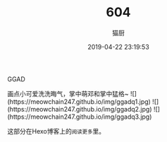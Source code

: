 ﻿---
layout: post
title: 604
date: 2019-04-22 23:19:53
updated: 2019-04-22 23:19:53
comments: true
categories: [Photo]
tags: [ggad, 格邓, 神奇动物在哪里]
author: "猫厨"
description: ""
toc: true
---

<p>GGAD</p> 
画点小可爱洗洗晦气，掌中萌邓和掌中猛格~
![](https://meowchain247.github.io/img/ggadq1.jpg)
![](https://meowchain247.github.io/img/ggadq2.jpg)
![](https://meowchain247.github.io/img/ggadq3.jpg)


<!-- more -->  

这部分在Hexo博客上的`阅读更多`里。
